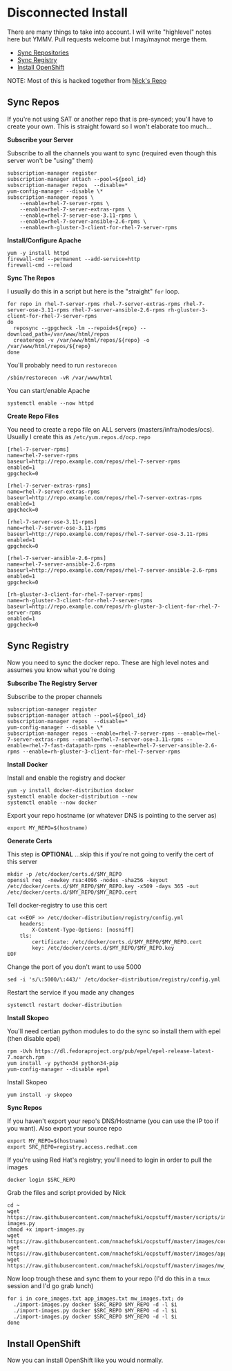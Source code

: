 # Disconnected Install

There are many things to take into account. I will write "highlevel" notes here but YMMV. Pull requests welcome but I may/maynot merge them.

* [Sync Repositories](#sync-repos)
* [Sync Registry](#sync-registry)
* [Install OpenShift](#install-openshift)

NOTE: Most of this is hacked together from [Nick's Repo](https://github.com/nnachefski/ocpstuff/blob/master/install/setup-disconnected.md)

## Sync Repos

If you're not using SAT or another repo that is pre-synced; you'll have to create your own. This is straight foward so I won't elaborate too much...

__Subscribe your Server__

Subscribe to all the channels you want to sync (required even though this server won't be "using" them)

```
subscription-manager register
subscription-manager attach --pool=${pool_id}
subscription-manager repos  --disable=*
yum-config-manager --disable \*
subscription-manager repos \
    --enable=rhel-7-server-rpms \
    --enable=rhel-7-server-extras-rpms \
    --enable=rhel-7-server-ose-3.11-rpms \
    --enable=rhel-7-server-ansible-2.6-rpms \
    --enable=rh-gluster-3-client-for-rhel-7-server-rpms
```

__Install/Configure Apache__

```
yum -y install httpd
firewall-cmd --permanent --add-service=http
firewall-cmd --reload
```

__Sync The Repos__

I usually do this in a script but here is the "straight" `for` loop.

```
for repo in rhel-7-server-rpms rhel-7-server-extras-rpms rhel-7-server-ose-3.11-rpms rhel-7-server-ansible-2.6-rpms rh-gluster-3-client-for-rhel-7-server-rpms
do
  reposync --gpgcheck -lm --repoid=${repo} --download_path=/var/www/html/repos
  createrepo -v /var/www/html/repos/${repo} -o /var/www/html/repos/${repo}
done
```

You'll probably need to run `restorecon`

```
/sbin/restorecon -vR /var/www/html
```

You can start/enable Apache

```
systemctl enable --now httpd
```

__Create Repo Files__

You need to create a repo file on ALL servers (masters/infra/nodes/ocs). Usually I create this as `/etc/yum.repos.d/ocp.repo`


```
[rhel-7-server-rpms]
name=rhel-7-server-rpms
baseurl=http://repo.example.com/repos/rhel-7-server-rpms
enabled=1
gpgcheck=0

[rhel-7-server-extras-rpms]
name=rhel-7-server-extras-rpms
baseurl=http://repo.example.com/repos/rhel-7-server-extras-rpms
enabled=1
gpgcheck=0

[rhel-7-server-ose-3.11-rpms]
name=rhel-7-server-ose-3.11-rpms
baseurl=http://repo.example.com/repos/rhel-7-server-ose-3.11-rpms
enabled=1
gpgcheck=0

[rhel-7-server-ansible-2.6-rpms]
name=rhel-7-server-ansible-2.6-rpms
baseurl=http://repo.example.com/repos/rhel-7-server-ansible-2.6-rpms
enabled=1
gpgcheck=0

[rh-gluster-3-client-for-rhel-7-server-rpms]
name=rh-gluster-3-client-for-rhel-7-server-rpms
baseurl=http://repo.example.com/repos/rh-gluster-3-client-for-rhel-7-server-rpms
enabled=1
gpgcheck=0
```

## Sync Registry

Now you need to sync the docker repo. These are high level notes and assumes you know what you're doing

__Subscribe The Registry Server__

Subscribe to the proper channels

```
subscription-manager register
subscription-manager attach --pool=${pool_id}
subscription-manager repos  --disable=*
yum-config-manager --disable \*
subscription-manager repos --enable=rhel-7-server-rpms --enable=rhel-7-server-extras-rpms --enable=rhel-7-server-ose-3.11-rpms --enable=rhel-7-fast-datapath-rpms --enable=rhel-7-server-ansible-2.6-rpms --enable=rh-gluster-3-client-for-rhel-7-server-rpms
```

__Install Docker__

Install and enable the registry and docker

```
yum -y install docker-distribution docker
systemctl enable docker-distribution --now
systemctl enable --now docker
```

Export your repo hostname (or whatever DNS is pointing to the server as)

```
export MY_REPO=$(hostname)
```

__Generate Certs__

This step is **OPTIONAL** ...skip this if you're not going to verify the cert of this server

```
mkdir -p /etc/docker/certs.d/$MY_REPO
openssl req  -newkey rsa:4096 -nodes -sha256 -keyout /etc/docker/certs.d/$MY_REPO/$MY_REPO.key -x509 -days 365 -out /etc/docker/certs.d/$MY_REPO/$MY_REPO.cert
```

Tell docker-registry to use this cert

```
cat <<EOF >> /etc/docker-distribution/registry/config.yml
    headers:
        X-Content-Type-Options: [nosniff]
    tls:
        certificate: /etc/docker/certs.d/$MY_REPO/$MY_REPO.cert
        key: /etc/docker/certs.d/$MY_REPO/$MY_REPO.key
EOF
```

Change the port of you don't want to use 5000

```
sed -i 's/\:5000/\:443/' /etc/docker-distribution/registry/config.yml
```

Restart the service if you made any changes

```
systemctl restart docker-distribution
```

__Install Skopeo__

You'll need certian python modules to do the sync so install them with epel (then disable epel)

```
rpm -Uvh https://dl.fedoraproject.org/pub/epel/epel-release-latest-7.noarch.rpm
yum install -y python34 python34-pip
yum-config-manager --disable epel
```

Install Skopeo

```
yum install -y skopeo
```

__Sync Repos__

If you haven't export your repo's DNS/Hostname (you can use the IP too if you want). Also export your source repo

```
export MY_REPO=$(hostname)
export SRC_REPO=registry.access.redhat.com
```

If you're using Red Hat's registry; you'll need to login in order to pull the images

```
docker login $SRC_REPO
```

Grab the files and script provided by Nick

```
cd ~ 
wget https://raw.githubusercontent.com/nnachefski/ocpstuff/master/scripts/import-images.py 
chmod +x import-images.py
wget https://raw.githubusercontent.com/nnachefski/ocpstuff/master/images/core_images.txt
wget https://raw.githubusercontent.com/nnachefski/ocpstuff/master/images/app_images.txt
wget https://raw.githubusercontent.com/nnachefski/ocpstuff/master/images/mw_images.txt
```

Now loop trough these and sync them to your repo (I'd do this in a `tmux` session and I'd go grab lunch)

```
for i in core_images.txt app_images.txt mw_images.txt; do
  ./import-images.py docker $SRC_REPO $MY_REPO -d -l $i
  ./import-images.py docker $SRC_REPO $MY_REPO -d -l $i
  ./import-images.py docker $SRC_REPO $MY_REPO -d -l $i
done
```

## Install OpenShift

Now you can install OpenShift like you would normally. 
